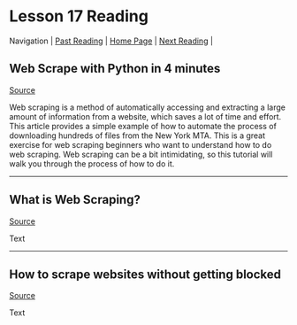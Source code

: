# Lesson 17 Reading

Navigation | [Past Reading](../Read-16/README.md) | [Home Page](../README.md) | [Next Reading](../Read-26/README.md) |

## Web Scrape with Python in 4 minutes

[Source](https://towardsdatascience.com/how-to-web-scrape-with-python-in-4-minutes-bc49186a8460)

Web scraping is a method of automatically accessing and extracting a large amount of information from a website, which saves a lot of time and effort. This article provides a simple example of how to automate the process of downloading hundreds of files from the New York MTA. This is a great exercise for web scraping beginners who want to understand how to do web scraping. Web scraping can be a bit intimidating, so this tutorial will walk you through the process of how to do it.

---

## What is Web Scraping?

[Source](https://en.wikipedia.org/wiki/Web_scraping)

Text

---

## How to scrape websites without getting blocked

[Source](https://www.scrapehero.com/how-to-prevent-getting-blacklisted-while-scraping/)

Text
